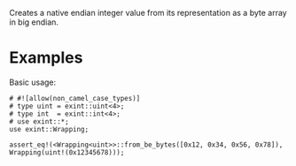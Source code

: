 Creates a native endian integer value from its representation as a byte array in big endian.

# Examples

Basic usage:

```
# #![allow(non_camel_case_types)]
# type uint = exint::uint<4>;
# type int  = exint::int<4>;
# use exint::*;
use exint::Wrapping;

assert_eq!(<Wrapping<uint>>::from_be_bytes([0x12, 0x34, 0x56, 0x78]), Wrapping(uint!(0x12345678)));
```
